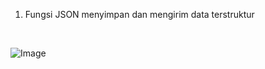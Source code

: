 1. Fungsi JSON menyimpan dan mengirim data terstruktur

<br>

![Image](https://i.ibb.co/tbTWc6y/Screenshot-19.png)
